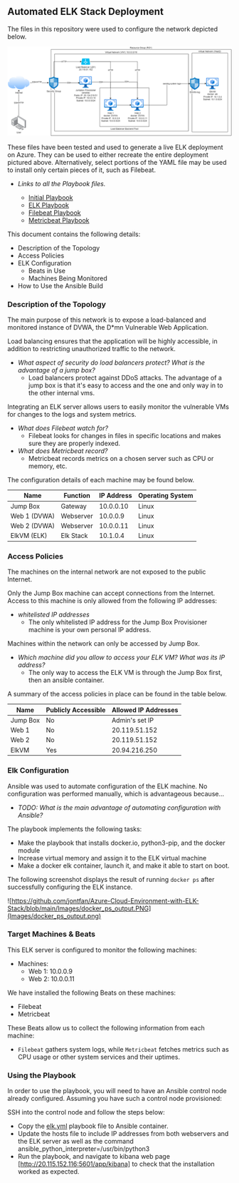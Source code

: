 ## Automated ELK Stack Deployment

The files in this repository were used to configure the network depicted below.

![Project_1](Diagrams/Project_1.png)

These files have been tested and used to generate a live ELK deployment on Azure. They can be used to either recreate the entire deployment pictured above. Alternatively, select portions of the YAML file may be used to install only certain pieces of it, such as Filebeat.

  - _Links to all the Playbook files._
  
    - [Initial Playbook](Ansible/pentest.yml)
    - [ELK Playbook](Ansible/elk.yml)
    - [Filebeat Playbook](Ansible/roles/filebeat-playbook.yml)
    - [Metricbeat Playbook](Ansible/roles/metricbeat-playbook.yml)

This document contains the following details:
- Description of the Topology
- Access Policies
- ELK Configuration
  - Beats in Use
  - Machines Being Monitored
- How to Use the Ansible Build


### Description of the Topology

The main purpose of this network is to expose a load-balanced and monitored instance of DVWA, the D*mn Vulnerable Web Application.

Load balancing ensures that the application will be highly accessible, in addition to restricting unauthorized traffic to the network.
- _What aspect of security do load balancers protect? What is the advantage of a jump box?_
  - Load balancers protect against DDoS attacks. The advantage of a jump box is that it's easy to access and the one and only way in to the other internal vms.

Integrating an ELK server allows users to easily monitor the vulnerable VMs for changes to the logs and system metrics.
- _What does Filebeat watch for?_
  - Filebeat looks for changes in files in specific locations and makes sure they are properly indexed.
- _What does Metricbeat record?_
  - Metricbeat records metrics on a chosen server such as CPU or memory, etc.

The configuration details of each machine may be found below.

| Name     | Function | IP Address | Operating System |
|----------|----------|------------|------------------|
| Jump Box | Gateway  | 10.0.0.10   | Linux            |
| Web 1 (DVWA)    | Webserver         | 10.0.0.9           | Linux                 |
| Web 2 (DVWA)    | Webserver         | 10.0.0.11           | Linux                 |
| ElkVM (ELK)    | Elk Stack         | 10.1.0.4           | Linux                 |

### Access Policies

The machines on the internal network are not exposed to the public Internet. 

Only the Jump Box machine can accept connections from the Internet. Access to this machine is only allowed from the following IP addresses:
- _whitelisted IP addresses_
  - The only whitelisted IP address for the Jump Box Provisioner machine is your own personal IP address.

Machines within the network can only be accessed by Jump Box.
- _Which machine did you allow to access your ELK VM? What was its IP address?_
  - The only way to access the ELK VM is through the Jump Box first, then an ansible container.

A summary of the access policies in place can be found in the table below.

| Name     | Publicly Accessible | Allowed IP Addresses |
|----------|---------------------|----------------------|
| Jump Box      | No                    | Admin's set IP        |
| Web 1         | No                    | 20.119.51.152         |
| Web 2         | No                    | 20.119.51.152         |
| ElkVM         | Yes                   | 20.94.216.250         |

### Elk Configuration

Ansible was used to automate configuration of the ELK machine. No configuration was performed manually, which is advantageous because...
- _TODO: What is the main advantage of automating configuration with Ansible?_

The playbook implements the following tasks:
- Make the playbook that installs docker.io, python3-pip, and the docker module
- Increase virtual memory and assign it to the ELK virtual machine
- Make a docker elk container, launch it, and make it able to start on boot.

The following screenshot displays the result of running `docker ps` after successfully configuring the ELK instance.

![https://github.com/jontfan/Azure-Cloud-Environment-with-ELK-Stack/blob/main/Images/docker_ps_output.PNG](Images/docker_ps_output.png)

### Target Machines & Beats
This ELK server is configured to monitor the following machines:
- Machines:
  - Web 1: 10.0.0.9
  - Web 2: 10.0.0.11

We have installed the following Beats on these machines:
- Filebeat 
- Metricbeat

These Beats allow us to collect the following information from each machine:
- `Filebeat` gathers system logs, while `Metricbeat` fetches metrics such as CPU usage or other system services and their uptimes. 

### Using the Playbook
In order to use the playbook, you will need to have an Ansible control node already configured. Assuming you have such a control node provisioned: 

SSH into the control node and follow the steps below:
- Copy the [elk.yml](Ansible/elk.yml) playbook file to Ansible container.
- Update the hosts file to include IP addresses from both webservers and the ELK server as well as the command ansible_python_interpreter=/usr/bin/python3
- Run the playbook, and navigate to kibana web page [http://20.115.152.116:5601/app/kibana] to check that the installation worked as expected.
